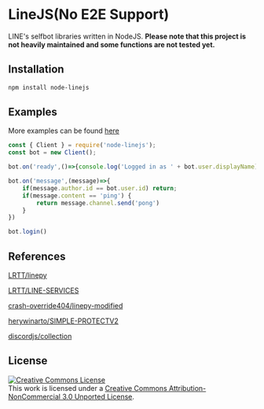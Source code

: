 # LineJS(No E2E Support)
LINE's selfbot libraries written in NodeJS.
**Please note that this project is not heavily maintained and some functions are not tested yet.**

## Installation
```sh
npm install node-linejs
```

## Examples
More examples can be found [here](https://github.com/chanios/node-linejs/tree/main/examples/)
```js
const { Client } = require('node-linejs');
const bot = new Client();

bot.on('ready',()=>{console.log('Logged in as ' + bot.user.displayName)})

bot.on('message',(message)=>{
    if(message.author.id == bot.user.id) return;
    if(message.content == 'ping') {
        return message.channel.send('pong')
    }
})

bot.login()
```

## References
[LRTT/linepy](https://github.com/LRTT/linepy)

[LRTT/LINE-SERVICES](https://github.com/LRTT/LINE-SERVICES)

[crash-override404/linepy-modified](https://github.com/crash-override404/linepy-modified)

[herywinarto/SIMPLE-PROTECTV2](herywinarto/SIMPLE-PROTECTV2)

[discordjs/collection](https://www.npmjs.com/package/@discordjs/collection)
## License
<a rel="license" href="http://creativecommons.org/licenses/by-nc/3.0/"><img alt="Creative Commons License" style="border-width:0" src="https://i.creativecommons.org/l/by-nc/3.0/88x31.png" /></a><br />This work is licensed under a <a rel="license" href="http://creativecommons.org/licenses/by-nc/3.0/">Creative Commons Attribution-NonCommercial 3.0 Unported License</a>.
